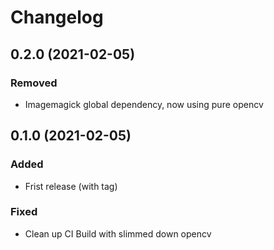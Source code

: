 # Changelog

## 0.2.0 (2021-02-05)

### Removed

- Imagemagick global dependency, now using pure opencv

## 0.1.0 (2021-02-05)

### Added

- Frist release (with tag)

### Fixed

- Clean up CI Build with slimmed down opencv
